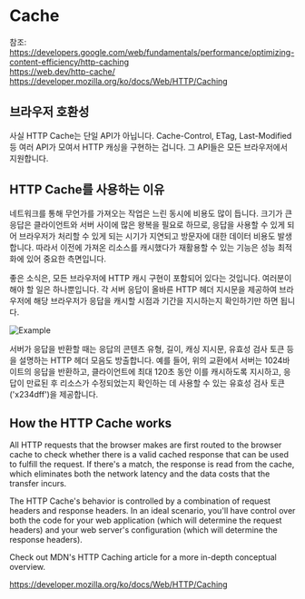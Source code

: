 # Cache

참조: https://developers.google.com/web/fundamentals/performance/optimizing-content-efficiency/http-caching<br>
https://web.dev/http-cache/<br>
https://developer.mozilla.org/ko/docs/Web/HTTP/Caching

## 브라우저 호환성

사실 HTTP Cache는 단일 API가 아닙니다. Cache-Control, ETag, Last-Modified 등 여러 API가 모여서 HTTP 캐싱을 구현하는 겁니다. 그 API들은 모든 브라우저에서 지원합니다.

## HTTP Cache를 사용하는 이유

네트워크를 통해 무언가를 가져오는 작업은 느린 동시에 비용도 많이 듭니다. 크기가 큰 응답은 클라이언트와 서버 사이에 많은 왕복을 필요로 하므로, 응답을 사용할 수 있게 되어 브라우저가 처리할 수 있게 되는 시기가 지연되고 방문자에 대한 데이터 비용도 발생합니다. 따라서 이전에 가져온 리소스를 캐시했다가 재활용할 수 있는 기능은 성능 최적화에 있어 중요한 측면입니다.

좋은 소식은, 모든 브라우저에 HTTP 캐시 구현이 포함되어 있다는 것입니다. 여러분이 해야 할 일은 하나뿐입니다. 각 서버 응답이 올바른 HTTP 헤더 지시문을 제공하여 브라우저에 해당 브라우저가 응답을 캐시할 시점과 기간을 지시하는지 확인하기만 하면 됩니다.

![Example](https://developers.google.com/web/fundamentals/performance/optimizing-content-efficiency/images/http-request.png)

서버가 응답을 반환할 때는 응답의 콘텐츠 유형, 길이, 캐싱 지시문, 유효성 검사 토큰 등을 설명하는 HTTP 헤더 모음도 방출합니다. 예를 들어, 위의 교환에서 서버는 1024바이트의 응답을 반환하고, 클라이언트에 최대 120초 동안 이를 캐시하도록 지시하고, 응답이 만료된 후 리소스가 수정되었는지 확인하는 데 사용할 수 있는 유효성 검사 토큰('x234dff')을 제공합니다.

## How the HTTP Cache works

All HTTP requests that the browser makes are first routed to the browser cache to check whether there is a valid cached response that can be used to fulfill the request. If there's a match, the response is read from the cache, which eliminates both the network latency and the data costs that the transfer incurs.

The HTTP Cache's behavior is controlled by a combination of request headers and response headers. In an ideal scenario, you'll have control over both the code for your web application (which will determine the request headers) and your web server's configuration (which will determine the response headers).

Check out MDN's HTTP Caching article for a more in-depth conceptual overview.

https://developer.mozilla.org/ko/docs/Web/HTTP/Caching